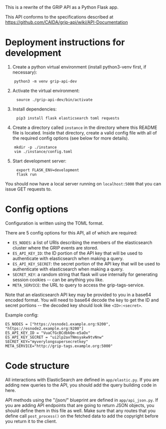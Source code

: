 This is a rewrite of the GRIP API as a Python Flask app.

This API conforms to the specifications described at
https://github.com/CAIDA/grip-api/wiki/API-Documentation


Deployment instructions for development
=======================================

1. Create a python virtual environment (install python3-venv first, if
   necessary):
```
    python3 -m venv grip-api-dev
```

2. Activate the virtual environment:

```
     source ./grip-api-dev/bin/activate
```

3. Install dependencies:

```
     pip3 install flask elasticsearch toml requests
```

4. Create a directory called `instance` in the directory where this README
file is located. Inside that directory, create a valid config file with all
of the required config options (see below for more details).

```
    mkdir -p ./instance
    vim ./instance/config.toml
```

5. Start development server:
```
     export FLASK_ENV=development
     flask run
```

You should now have a local server running on `localhost:5000` that you can
issue GET requests to.

Config options
==============

Configuration is written using the TOML format.

There are 5 config options for this API, all of which are required:

 * `ES_NODES`: a list of URIs describing the members of the elasticsearch
               cluster where the GRIP events are stored.
 * `ES_API_KEY_ID`: the ID portion of the API key that will be used to
                    authenticate with elasticsearch when making a query.
 * `ES_API_KEY_SECRET`: the secret portion of the API key that will be used
                        to authenticate with elasticsearch when making a
                        query.
 * `SECRET_KEY`: a random string that flask will use internally for generating
                 session cookies -- can be anything you like.
 * `META_SERVICE`: the URL to query to access the grip-tags-service.

Note that an elasticsearch API key may be provided to you in a base64 encoded
format. You will need to base64 decode the key to get the ID and secret
portions -- the decoded key should look like `<ID>:<secret>`.

Example config:
```
ES_NODES = ["https://esnode1.example.org:9200", "https://esnode2.example.org:9200"]
ES_API_KEY_ID = "VuaCfGcBCdbkQm-e5aOx"
ES_API_KEY_SECRET = "ui2lp2axTNmsyakw9tvNnw"
SECRET_KEY="myverylongsupersecretkey"
META_SERVICE="http://grip-tags.example.org:5000"
```

Code structure
==============

All interactions with ElasticSearch are defined in `app/elastic.py`. If you
are adding new queries to the API, you should add the query building code
in here.

API methods using the "/json/" blueprint are defined in `app/api_json.py`. If
you are adding API endpoints that are going to return JSON objects, you should
define them in this file as well. Make sure that any routes that you define
call `post_process()` on the fetched data to add the copyright before you
return it to the client.
